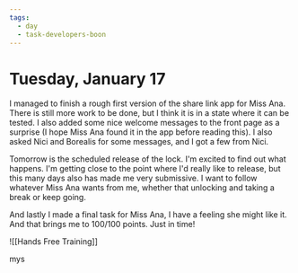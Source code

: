 ```yaml
---
tags:
  - day
  - task-developers-boon
---
```


# Tuesday, January 17
I managed to finish a rough first version of the share link app for Miss Ana. There is still more work to be done, but I think it is in a state where it can be tested. I also added some nice welcome messages to the front page as a surprise (I hope Miss Ana found it in the app before reading this). I also asked Nici and Borealis for some messages, and I got a few from Nici.

Tomorrow is the scheduled release of the lock. I'm excited to find out what happens. I'm getting close to the point where I'd really like to release, but this many days also has made me very submissive. I want to follow whatever Miss Ana wants from me, whether that unlocking and taking a break or keep going. 

And lastly I made a final task for Miss Ana, I have a feeling she might like it. And that brings me to 100/100 points. Just in time! 

![[Hands Free Training]]

















  mys